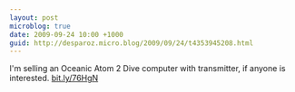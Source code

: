 ```yaml
---
layout: post
microblog: true
date: 2009-09-24 10:00 +1000
guid: http://desparoz.micro.blog/2009/09/24/t4353945208.html
---
```

I'm selling an Oceanic Atom 2 Dive computer with transmitter, if anyone is interested. [bit.ly/76HgN](http://bit.ly/76HgN)
